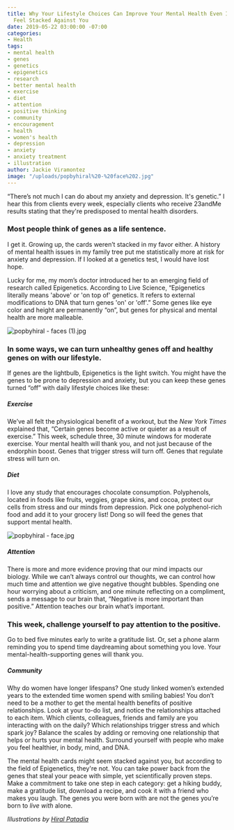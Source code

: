 ```yaml
---
title: Why Your Lifestyle Choices Can Improve Your Mental Health Even If Your Genes
  Feel Stacked Against You
date: 2019-05-22 03:00:00 -07:00
categories:
- Health
tags:
- mental health
- genes
- genetics
- epigenetics
- research
- better mental health
- exercise
- diet
- attention
- positive thinking
- community
- encouragement
- health
- women's health
- depression
- anxiety
- anxiety treatment
- illustration
author: Jackie Viramontez
image: "/uploads/popbyhiral%20-%20face%202.jpg"
---
```


“There’s not much I can do about my anxiety and depression. It's genetic.” I hear this from clients every week, especially clients who receive 23andMe results stating that they're predisposed to mental health disorders. 

### Most people think of genes as a life sentence. 

I get it. Growing up, the cards weren’t stacked in my favor either. A history of mental health issues in my family tree put me statistically more at risk for anxiety and depression. If I looked at a genetics test, I would have lost hope. 
 
Lucky for me, my mom’s doctor introduced her to an emerging field of research called Epigenetics. According to Live Science, “Epigenetics literally means 'above' or 'on top of' genetics. It refers to external modifications to DNA that turn genes 'on' or 'off'.” Some genes like eye color and height are permanently “on”, but genes for physical and mental health are more malleable. 

![popbyhiral - faces (1).jpg](/uploads/popbyhiral%20-%20faces%20(1).jpg)

### In some ways, we can turn unhealthy genes off and healthy genes on with our lifestyle. 

If genes are the lightbulb, Epigenetics is the light switch. You might have the genes to be prone to depression and anxiety, but you can keep these genes turned “off” with daily lifestyle choices like these:
 
##### Exercise 

We’ve all felt the physiological benefit of a workout, but the _New York Times_ explained that, “Certain genes become active or quieter as a result of exercise.” This week, schedule three, 30 minute windows for moderate exercise. Your mental health will thank you, and not just because of the endorphin boost. Genes that trigger stress will turn off. Genes that regulate stress will turn on.
 
##### Diet 

I love any study that encourages chocolate consumption. Polyphenols, located in foods like fruits, veggies, grape skins, and cocoa, protect our cells from stress and our minds from depression. Pick one polyphenol-rich food and add it to your grocery list! Dong so will feed the genes that support mental health.

![popbyhiral - face.jpg](/uploads/popbyhiral%20-%20face.jpg)
 
##### Attention 

There is more and more evidence proving that our mind impacts our biology. While we can’t always control our thoughts, we can control how much time and attention we give negative thought bubbles. Spending one hour worrying about a criticism, and one minute reflecting on a compliment, sends a message to our brain that, “Negative is more important than positive.” Attention teaches our brain what’s important. 

### This week, challenge yourself to pay attention to the positive. 

Go to bed five minutes early to write a gratitude list. Or, set a phone alarm reminding you to spend time daydreaming about something you love. Your mental-health-supporting genes will thank you.
 
##### Community

Why do women have longer lifespans? One study linked women’s extended years to the extended time women spend with smiling babies! You don’t need to be a mother to get the mental health benefits of positive relationships. Look at your to-do list, and notice the relationships attached to each item. Which clients, colleagues, friends and family are you interacting with on the daily? Which relationships trigger stress and which spark joy? Balance the scales by adding or removing one relationship that helps or hurts your mental health. Surround yourself with people who make you feel healthier, in body, mind, and DNA.
 
The mental health cards might seem stacked against you, but according to the field of Epigenetics, they're not. You can take power back from the genes that steal your peace with simple, yet scientifically proven steps. Make a commitment to take one step in each category: get a hiking buddy, make a gratitude list, download a recipe, and cook it with a friend who makes you laugh. The genes you were born with are not the genes you’re born to _live with_ alone.

_Illustrations by [Hiral Patadia](https://www.instagram.com/popbyhiral/)_